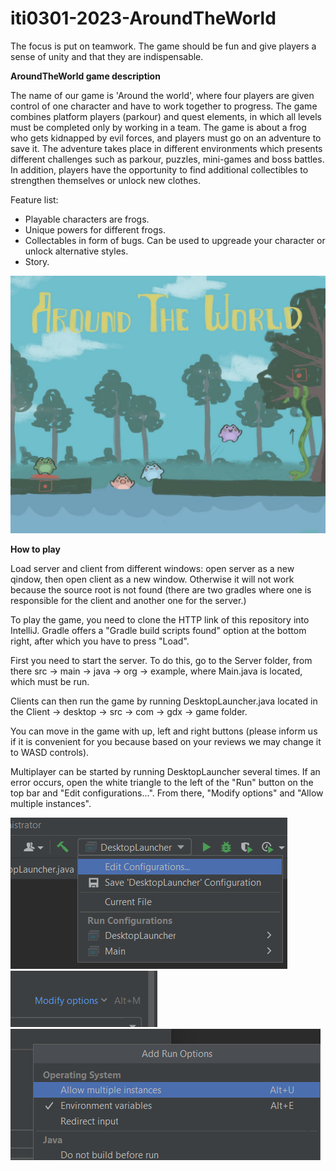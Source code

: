 # iti0301-2023-AroundTheWorld

The focus is put on teamwork.
The game should be fun and give players a sense of unity and that they are indispensable.

**AroundTheWorld game description**

The name of our game is 'Around the world', where four players are given control of one character and have to work together to progress. The game combines platform players (parkour) and quest elements, in which all levels must be completed only by working in a team.
The game is about a frog who gets kidnapped by evil forces, and players must go on an adventure to save it. The adventure takes place in different environments which presents different challenges such as parkour, puzzles, mini-games and boss battles.
In addition, players have the opportunity to find additional collectibles to strengthen themselves or unlock new clothes.

Feature list:
- Playable characters are frogs.
- Unique powers for different frogs.
- Collectables in form of bugs. Can be used to upgreade your character or unlock alternative styles.
- Story.

![image](images/photo_2023-02-12_16-29-44.jpg)

**How to play**

Load server and client from different windows: open server as a new qindow, then open client as a new window. Otherwise it will not work because the source root is not found (there are two gradles where one is responsible for the client and another one for the server.)

To play the game, you need to clone the HTTP link of this repository into IntelliJ. Gradle offers a "Gradle build scripts found" option at the bottom right, after which you have to press "Load".

First you need to start the server. To do this, go to the Server folder, from there src -> main -> java -> org -> example, where Main.java is located, which must be run.

Clients can then run the game by running DesktopLauncher.java located in the Client -> desktop -> src -> com -> gdx -> game folder.

You can move in the game with up, left and right buttons (please inform us if it is convenient for you because based on your reviews we may change it to WASD controls).

Multiplayer can be started by running DesktopLauncher several times. If an error occurs, open the white triangle to the left of the "Run" button on the top bar and "Edit configurations...". From there, "Modify options" and "Allow multiple instances".

![image](image.png)
![image](mpodify-optiobns.png)
![image](multiplayer-screens.png)
